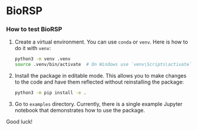 # BioRSP

### How to test BioRSP

1. Create a virtual environment. You can use `conda` or `venv`. Here is how to do it with `venv`:

   ```bash
   python3 -m venv .venv
   source .venv/bin/activate  # On Windows use `venv\Scripts\activate`
   ```

2. Install the package in editable mode. This allows you to make changes to the code and have them reflected without reinstalling the package:

   ```bash
   python3 -m pip install -e .
   ```

3. Go to `examples` directory. Currently, there is a single example Jupyter notebook that demonstrates how to use the package.

Good luck!
